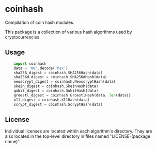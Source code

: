 # coinhash

Compilation of coin hash modules.

This package is a collection of various hash algorithms used by cryptocurrencies.

## Usage

```python
    import coinhash
    data = '00'.decode('hex')
    sha256_digest = coinhash.SHA256Hash(data)
    sha256d_digest = coinhash.SHA256dHash(data)
    neoscrypt_digest = coinhash.NeoscryptHash(data)
    skein_digest = coinhash.SkeinHash(data)
    qubit_digest = coinhash.QubitHash(data)
    groestl_digest = coinhash.GroestlHash(data, len(data))
    x11_digest = coinhash.X11Hash(data)
    scrypt_digest = coinhash.ScryptHash(data)
```

## License

Individual licenses are located within each algorithm's directory.
They are also located in the top-level directory in files named
"LICENSE-(package name)".
